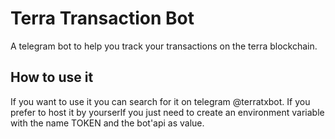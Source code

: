 # Terra Transaction Bot
A telegram bot to help you track your transactions on the terra blockchain.

## How to use it
If you want to use it you can search for it on telegram @terratxbot.
If you prefer to host it by yourserlf you just need to create an environment variable with the name TOKEN and the bot'api as value.